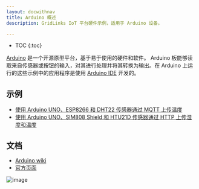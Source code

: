 ```yaml
---
layout: docwithnav
title: Arduino 概述
description: GridLinks IoT 平台硬件示例，适用于 Arduino 设备。

---
```


* TOC
{:toc}

[Arduino](https://en.wikipedia.org/wiki/Arduino) 是一个开源原型平台，基于易于使用的硬件和软件。
Arduino 板能够读取来自传感器或按钮的输入，对其进行处理并将其转换为输出。在 Arduino 上运行的这些示例中的应用程序是使用 [Arduino IDE](https://www.arduino.cc/en/Main/Software) 开发的。

## 示例

- [使用 Arduino UNO、ESP8266 和 DHT22 传感器通过 MQTT 上传温度](/docs/samples/arduino/temperature/)
- [使用 Arduino UNO、SIM808 Shield 和 HTU21D 传感器通过 HTTP 上传湿度和温度](/docs/samples/arduino/sim808-htu21d/)

## 文档

- [Arduino wiki](https://en.wikipedia.org/wiki/Arduino)
- [官方页面](https://www.arduino.cc/en/Main/ArduinoBoardUno)

![image](https://i2.wp.com/marcusjenkins.com/wp-content/uploads/2014/06/ARDUINO_V2.png?w=961)